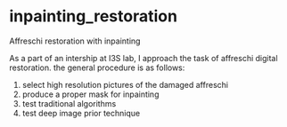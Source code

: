 # inpainting_restoration
Affreschi restoration with inpainting

As a part of an intership at I3S lab, I approach the task of affreschi digital restoration.
the general procedure is as follows: 

1) select high resolution pictures of the damaged affreschi 
2) produce a proper mask for inpainting
3) test traditional algorithms 
4) test deep image prior technique 
